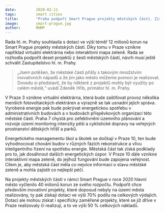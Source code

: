 ```yaml
---
date:         2020-02-11
tags:         smart cities
title:        "Praha podpoří Smart Prague projekty městských částí. Získají z městské kasy téměř 12 milionů korun"
image: 	      smart-prague.jpg
author:       MHMP
---
```


Rada hl. m. Prahy souhlasila s dotací ve výši téměř 12 milionů korun na Smart Prague projekty městských částí. Díky tomu v Praze vznikne například virtuální elektrárna nebo interaktivní mapa zeleně. Rada se rozhodla podpořit deset projektů z šesti městských částí, návrh musí ještě schválit Zastupitelstvo hl. m. Prahy.

> „Jsem potěšen, že městské části přišly s takovým množstvím inovativních nápadů a že jim jako město můžeme pomoci je realizovat. Dovedu si představit, že by některé z projektů mohly být využity po celém městě,“ uvádí Zdeněk Hřib, primátor hl. m. Prahy.

V Praze 3 vznikne virtuální elektrárna, která bude zaštiťovat provoz několika menších fotovoltaických elektráren a výrazně se tak usnadní jejich správa. Vyrobená energie pak bude pokrývat energetickou spotřebu v administrativních budovách a v budovách příspěvkových organizací této městské části. Praha 7 chystá pro zefektivnění územního plánování a rozvoje území monitoring intenzity pěší a cyklistické dopravy na veřejných prostranství dětských hřišť a parků.

Energetického managementu škol a školek se dočkají v Praze 10, ten bude vyhodnocovat chování budov v různých fázích rekonstrukce a vlivu inteligentního řízení na spotřebu energie. Městská část tak získá podklady pro to, jak dosáhnout dalších energetických úspor. V Praze 10 dále vznikne interaktivní mapa zeleně, do jejíhož fungování bude zapojena veřejnost. Cílem je, aby městská část měla co nejvíce informací o stavu městské zeleně a mohla zajistit co nejlepší péči.

Na projekty městských částí v rámci Smart Prague v roce 2020 hlavní město vyčlenilo 40 milionů korun ze svého rozpočtu. Podpořit chce především inovativní projekty, které doposud nebyly na území města realizovány, ty pak získají dotaci ve výši 70% podílu na celkových výdajích. Dotaci ale mohou získat i specificky zaměřené projekty, které se již dříve v Praze realizovaly či realizují, a to ve výši 50 % celkových nákladů.
